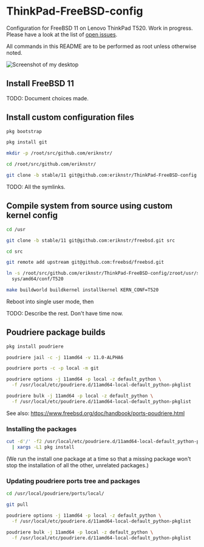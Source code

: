 # ThinkPad-FreeBSD-config

Configuration for FreeBSD 11 on Lenovo ThinkPad T520. Work in progress.
Please have a look at the list of
[open issues](https://github.com/eriknstr/ThinkPad-FreeBSD-config/issues).

All commands in this README are to be performed as root unless otherwise noted.

![Screenshot of my desktop](https://raw.githubusercontent.com/eriknstr/freebsd-config/screenshots/screenshot.png)

## Install FreeBSD 11

TODO: Document choices made.

## Install custom configuration files

```bash
pkg bootstrap

pkg install git

mkdir -p /root/src/github.com/eriknstr/

cd /root/src/github.com/eriknstr/

git clone -b stable/11 git@github.com:eriknstr/ThinkPad-FreeBSD-config.git
```

TODO: All the symlinks.

## Compile system from source using custom kernel config

```bash
cd /usr

git clone -b stable/11 git@github.com:eriknstr/freebsd.git src

cd src

git remote add upstream git@github.com:freebsd/freebsd.git

ln -s /root/src/github.com/eriknstr/ThinkPad-FreeBSD-config/zroot/usr/src/sys/amd64/conf/T520 \
  sys/amd64/conf/T520

make buildworld buildkernel installkernel KERN_CONF=T520
```

Reboot into single user mode, then

TODO: Describe the rest. Don't have time now.

## Poudriere package builds

```bash
pkg install poudriere

poudriere jail -c -j 11amd64 -v 11.0-ALPHA6

poudriere ports -c -p local -m git

poudriere options -j 11amd64 -p local -z default_python \
  -f /usr/local/etc/poudriere.d/11amd64-local-default_python-pkglist

poudriere bulk -j 11amd64 -p local -z default_python \
  -f /usr/local/etc/poudriere.d/11amd64-local-default_python-pkglist
```

See also: https://www.freebsd.org/doc/handbook/ports-poudriere.html

### Installing the packages

```bash
cut -d'/' -f2 /usr/local/etc/poudriere.d/11amd64-local-default_python-pkglist \
  | xargs -L1 pkg install
```

(We run the install one package at a time so that a missing package
 won't stop the installation of all the other, unrelated packages.)

### Updating poudriere ports tree and packages

```bash
cd /usr/local/poudriere/ports/local/

git pull

poudriere options -j 11amd64 -p local -z default_python \
  -f /usr/local/etc/poudriere.d/11amd64-local-default_python-pkglist

poudriere bulk -j 11amd64 -p local -z default_python \
  -f /usr/local/etc/poudriere.d/11amd64-local-default_python-pkglist
```
